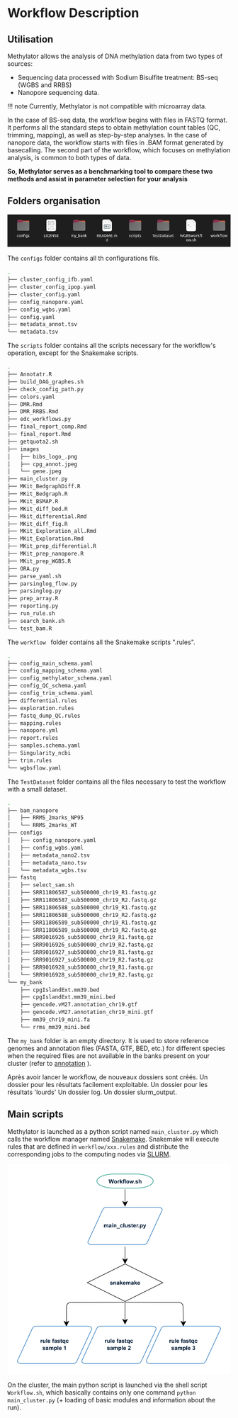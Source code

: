 
# Workflow Description 

## Utilisation 

Methylator allows the analysis of DNA methylation data from two types of sources:  
- Sequencing data processed with Sodium Bisulfite treatment: BS-seq (WGBS and RRBS)
- Nanopore sequencing data.    

!!! note
    Currently, Methylator is not compatible with microarray data.


In the case of BS-seq data, the workflow begins with files in FASTQ format. It performs all the standard steps to obtain methylation count tables (QC, trimming, mapping), as well as step-by-step analyses. In the case of nanopore data, the workflow starts with files in .BAM format generated by basecalling. The second part of the workflow, which focuses on methylation analysis, is common to both types of data.  

**So, Methylator serves as a benchmarking tool to compare these two methods and assist in parameter selection for your analysis**


## Folders organisation 

![folders_organisation](img/folder_organisation_worklfow.png)

The `configs` folder contains all th configurations fils. 
```bash
.
├── cluster_config_ifb.yaml
├── cluster_config_ipop.yaml
├── cluster_config.yaml
├── config_nanopore.yaml
├── config_wgbs.yaml
├── config.yaml
├── metadata_annot.tsv
└── metadata.tsv
```

The `scripts` folder contains all the scripts necessary for the workflow's operation, except for the Snakemake scripts.    

```bash
.
├── Annotatr.R
├── build_DAG_graphes.sh
├── check_config_path.py
├── colors.yaml
├── DMR.Rmd
├── DMR_RRBS.Rmd
├── edc_workflows.py
├── final_report_comp.Rmd
├── final_report.Rmd
├── getquota2.sh
├── images
│   ├── bibs_logo_.png
│   ├── cpg_annot.jpeg
│   └── gene.jpeg
├── main_cluster.py
├── MKit_BedgraphDiff.R
├── MKit_Bedgraph.R
├── MKit_BSMAP.R
├── MKit_diff_bed.R
├── Mkit_differential.Rmd
├── MKit_diff_fig.R
├── MKit_Exploration_all.Rmd
├── MKit_Exploration.Rmd
├── MKit_prep_differential.R
├── MKit_prep_nanopore.R
├── MKit_prep_WGBS.R
├── ORA.py
├── parse_yaml.sh
├── parsinglog_flow.py
├── parsinglog.py
├── prep_array.R
├── reporting.py
├── run_rule.sh
├── search_bank.sh
└── test_bam.R
```

The  `workflow ` folder contains all the Snakemake scripts ".rules".

```bash
.
├── config_main_schema.yaml
├── config_mapping_schema.yaml
├── config_methylator_schema.yaml
├── config_QC_schema.yaml
├── config_trim_schema.yaml
├── differential.rules
├── exploration.rules
├── fastq_dump_QC.rules
├── mapping.rules
├── nanopore.yml
├── report.rules
├── samples.schema.yaml
├── Singularity_ncbi
├── trim.rules
└── wgbsflow.yaml
```

The  ` TestDataset `  folder contains all the files necessary to test the workflow with a small dataset.    

```bash
.
├── bam_nanopore
│   ├── RRMS_2marks_NP95
│   └── RRMS_2marks_WT
├── configs
│   ├── config_nanopore.yaml
│   ├── config_wgbs.yaml
│   ├── metadata_nano2.tsv
│   ├── metadata_nano.tsv
│   └── metadata_wgbs.tsv
├── fastq
│   ├── select_sam.sh
│   ├── SRR11806587_sub500000_chr19_R1.fastq.gz
│   ├── SRR11806587_sub500000_chr19_R2.fastq.gz
│   ├── SRR11806588_sub500000_chr19_R1.fastq.gz
│   ├── SRR11806588_sub500000_chr19_R2.fastq.gz
│   ├── SRR11806589_sub500000_chr19_R1.fastq.gz
│   ├── SRR11806589_sub500000_chr19_R2.fastq.gz
│   ├── SRR9016926_sub500000_chr19_R1.fastq.gz
│   ├── SRR9016926_sub500000_chr19_R2.fastq.gz
│   ├── SRR9016927_sub500000_chr19_R1.fastq.gz
│   ├── SRR9016927_sub500000_chr19_R2.fastq.gz
│   ├── SRR9016928_sub500000_chr19_R1.fastq.gz
│   └── SRR9016928_sub500000_chr19_R2.fastq.gz
└── my_bank
    ├── cpgIslandExt.mm39.bed
    ├── cpgIslandExt.mm39_mini.bed
    ├── gencode.vM27.annotation_chr19.gtf
    ├── gencode.vM27.annotation_chr19_mini.gtf
    ├── mm39_chr19_mini.fa
    └── rrms_mm39_mini.bed
```


The `my_bank` folder is an empty directory. It is used to store reference genomes and annotation files (FASTA, GTF, BED, etc.) for different species when the required files are not available in the banks present on your cluster (refer to [annotation](annotations.md) ).  

Après avoir lancer le workflow, de nouveaux dossiers sont créés. 
Un dossier pour les résultats facilement exploitable. 
Un dossier pour les résultats 'lourds'
Un dossier log.
Un dossier slurm_output. 


## Main scripts 

Methylator is launched as a python script named `main_cluster.py` which calls the workflow manager named [Snakemake](https://snakemake.readthedocs.io/en/stable/snakefiles/rules.html). 
Snakemake will execute rules that are defined in `workflow/xxx.rules` and distribute the corresponding jobs to the computing nodes via [SLURM](https://ifb-elixirfr.gitlab.io/cluster/doc/slurm/slurm_user_guide/). 

![cluster_chart](img/cluster_chart.pdf.png)

On the cluster, the main python script is launched via the shell script `Workflow.sh`,
which basically contains only one command `python main_cluster.py` (+ loading of basic modules and information about the run).
